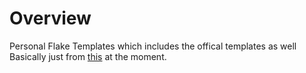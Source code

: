 # Overview
Personal Flake Templates which includes the offical templates as well
Basically just from [this](https://oppi.li/posts/novice_nix:_flake_templates/) at the moment.
